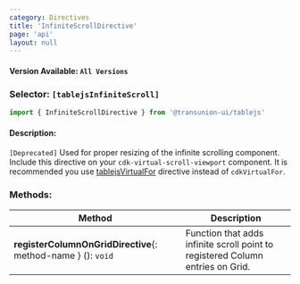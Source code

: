 ```yaml
---
category: Directives
title: 'InfiniteScrollDirective'
page: 'api'
layout: null
---
```


#### Version Available: `All Versions`

### Selector: `[tablejsInfiniteScroll]`
```typescript
import { InfiniteScrollDirective } from '@transunion-ui/tablejs'
```

#### Description:

`[Deprecated]` Used for proper resizing of the infinite scrolling component. Include this directive on your <span>`cdk-virtual-scroll-viewport`</span> component. It is recommended you use [tablejsVirtualFor](./#/virtual-for-directive) directive instead of `cdkVirtualFor`.

### Methods:

| Method        | Description | 
| ------------- | ----------- |
| **registerColumnOnGridDirective**{: method-name } (): `void` | Function that adds infinite scroll point to registered Column entries on Grid. |

<br/>